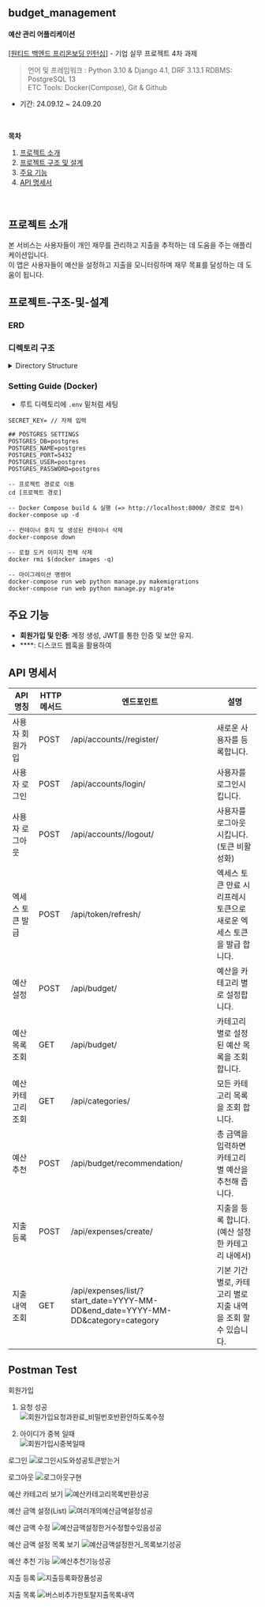 ## budget_management

#### **예산 관리 어플리케이션**
[[원티드 백엔드 프리온보딩 인턴십]](https://www.wanted.co.kr/events/pre_ob_be_1_seoul) - 기업 실무 프로젝트 4차 과제

> 언어 및 프레임워크 : Python 3.10 & Django 4.1, DRF 3.13.1
RDBMS: PostgreSQL 13 \
ETC Tools: Docker(Compose), Git & Github

- 기간: 24.09.12 ~ 24.09.20

<br>

**목차**
1. [프로젝트 소개](#프로젝트-소개)
2. [프로젝트 구조 및 설계](#프로젝트-구조-및-설계)
3. [주요 기능](#주요-기능)
4. [API 명세서](#API-명세서)

<br>

## 프로젝트 소개
본 서비스는 사용자들이 개인 재무를 관리하고 지출을 추적하는 데 도움을 주는 애플리케이션입니다. \
이 앱은 사용자들이 예산을 설정하고 지출을 모니터링하며 재무 목표를 달성하는 데 도움이 됩니다. 

## 프로젝트-구조-및-설계

### ERD

### 디렉토리 구조

<details>
<summary>Directory Structure</summary>

```
├── .env
├── .gitignore
├── Dockerfile
├── README.md
├── docker-compose.yml
├── budget
│   ├── __init__.py
│   ├── asgi.py
│   ├── settings.py
│   ├── urls.py
│   └── wsgi.py
│── manage.py
│── accounts
│   │── __init__.py
│   │── migrations
│   │── models.py
│   │── serializers.py
│   │── urls.py
│   │── views


```

</details>

### Setting Guide (Docker)
* 루트 디렉토리에 `.env` 밑처럼 세팅
```
SECRET_KEY= // 자체 입력

## POSTGRES SETTINGS
POSTGRES_DB=postgres
POSTGRES_NAME=postgres
POSTGRES_PORT=5432
POSTGRES_USER=postgres
POSTGRES_PASSWORD=postgres

```
```
-- 프로젝트 경로로 이동
cd [프로젝트 경로]

-- Docker Compose build & 실행 (=> http://localhost:8000/ 경로로 접속)
docker-compose up -d

-- 컨테이너 중지 및 생성된 컨테이너 삭제
docker-compose down

-- 로컬 도커 이미지 전체 삭제
docker rmi $(docker images -q)
```
```
-- 마이그레이션 명령어
docker-compose run web python manage.py makemigrations
docker-compose run web python manage.py migrate
```

## 주요 기능
- **회원가입 및 인증**: 계정 생성, JWT를 통한 인증 및 보안 유지.
- ****: 디스코드 웹훅을 활용하여 

## API 명세서

| API 명칭                | HTTP 메서드 | 엔드포인트                                    | 설명                                                       |
|------------------------|-------------|-----------------------------------------------|------------------------------------------------------------|
| 사용자 회원가입        | POST        | /api/accounts//register/                                      | 새로운 사용자를 등록합니다.                                  |
| 사용자 로그인          | POST        | /api/accounts/login/                                      | 사용자를 로그인시킵니다.                                     |
| 사용자 로그아웃        | POST        | /api/accounts//logout/                                      | 사용자를 로그아웃시킵니다. (토큰 비활성화)                                  |
| 엑세스 토큰 발급       | POST        | /api/token/refresh/                                      | 엑세스 토큰 만료 시 리프레시 토큰으로 새로운 엑세스 토큰을 발급 합니다. |
| 예산 설정              | POST       | /api/budget/                                           | 예산을 카테고리 별로 설정합니다.  |
| 예산 목록 조회          | GET      | /api/budget/                                       | 카테고리 별로 설정된 예산 목록을 조회 합니다.         |
| 예산 카테고리 조회      | GET      | /api/categories/                                      | 모든 카테고리 목록을 조회 합니다.        |
| 예산 추천               | POST     | /api/budget/recommendation/                           | 총 금액을 입력하면 카테고리별 예산을 추천해 줍니다.   |
| 지출 등록  | POST | /api/expenses/create/ | 지출을 등록 합니다. (예산 설정한 카테고리 내에서) |
| 지출 내역 조회  | GET      | /api/expenses/list/?start_date=YYYY-MM-DD&end_date=YYYY-MM-DD&category=category | 기본 기간 별로, 카테고리 별로 지출 내역을 조회 할 수 있습니다. |


## Postman Test

회원가입  
1. 요청 성공  
![회원가입요청과완료_비밀번호반환안하도록수정](https://github.com/user-attachments/assets/893a4eb6-bcac-45a3-8ced-c7842325418d)  

2. 아이디가 중복 일때   
![회원가입시중복일때](https://github.com/user-attachments/assets/460f1948-31e3-46f5-af97-c0d3a21b8d1f)  

로그인
![로그인시도와성공토큰받는거](https://github.com/user-attachments/assets/d36f0f40-c169-4620-8ac9-8cb22b9c8345)

로그아웃
![로그아웃구현](https://github.com/user-attachments/assets/d65bdb22-1da0-42b7-b490-95c6aa0dd4bf)

예산 카테고리 보기
![예산카테고리목록반환성공](https://github.com/user-attachments/assets/b03d3677-255f-4019-b830-e2091b7ba142)

예산 금액 설정(List)
![여러개의예산금액설정성공](https://github.com/user-attachments/assets/4c3008b3-e161-40a9-8452-0fff28346469)

예산 금액 수정
![예산금액설정한거수정할수있음성공](https://github.com/user-attachments/assets/aa406171-26c3-48ff-96aa-656859910141)

예산 금액 설정 목록 보기
![예산금액설정한거_목록보기성공](https://github.com/user-attachments/assets/cc499719-6f23-4f0e-8f88-0c0cf41ab1f3)

예산 추천 기능
![예산추천기능성공](https://github.com/user-attachments/assets/96204262-2a63-485d-89d9-010b4d14a5df)

지출 등록
![지출등록화장품성공](https://github.com/user-attachments/assets/1b7976c7-d85d-4ae1-80cc-ed3593549d52)

지출 목록
![버스비추가한토탈지출목록내역](https://github.com/user-attachments/assets/6da2c0bd-e674-4f38-9172-b782b3d187c1)








